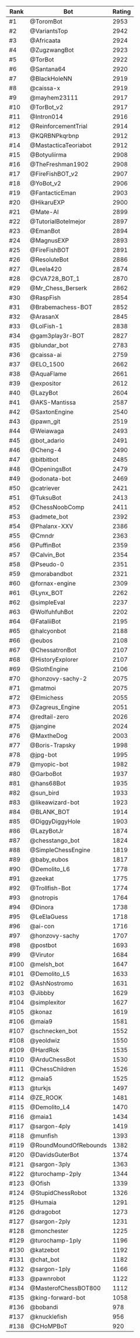 Rank|Bot|Rating
---|---|---
#1|@ToromBot|2953
#2|@VariantsTop|2942
#3|@Africaata|2924
#4|@ZugzwangBot|2923
#5|@TorBot|2922
#6|@Santana64|2920
#7|@BlackHoleNN|2919
#8|@caissa-x|2919
#9|@mayhem23111|2917
#10|@TorBot_v2|2917
#11|@Intron014|2916
#12|@ReinforcementTrial|2914
#13|@KQRBNPkqrbnp|2912
#14|@MastacticaTeoriabot|2912
#15|@Botyuliirma|2908
#16|@TheFreshman1902|2908
#17|@FireFishBOT_v2|2907
#18|@YoBot_v2|2906
#19|@FantacticEman|2903
#20|@HikaruEXP|2900
#21|@Mate-AI|2899
#22|@TutorialBotelmejor|2897
#23|@EmanBot|2894
#24|@MagnusEXP|2893
#25|@FireFishBOT|2891
#26|@ResoluteBot|2886
#27|@Leela420|2874
#28|@CVA728_BOT_1|2870
#29|@Mr_Chess_Berserk|2862
#30|@RaspFish|2854
#31|@Brabemachess-BOT|2852
#32|@ArasanX|2845
#33|@LolFish-1|2838
#34|@gam3play3r-BOT|2827
#35|@blundar_bot|2783
#36|@caissa-ai|2759
#37|@ELO_1500|2662
#38|@AquaFlame|2661
#39|@expositor|2612
#40|@LazyBot|2604
#41|@AKS-Mantissa|2587
#42|@SaxtonEngine|2540
#43|@pawn_git|2519
#44|@Weiawaga|2493
#45|@bot_adario|2491
#46|@Cheng-4|2490
#47|@bitbitbot|2485
#48|@OpeningsBot|2479
#49|@odonata-bot|2469
#50|@catriever|2421
#51|@TuksuBot|2413
#52|@ChessNoobComp|2411
#53|@admete_bot|2392
#54|@Phalanx-XXV|2386
#55|@Cmndr|2363
#56|@PuffinBot|2359
#57|@Calvin_Bot|2354
#58|@Pseudo-0|2351
#59|@morabandbot|2321
#60|@fornax-engine|2309
#61|@Lynx_BOT|2262
#62|@simpleEval|2237
#63|@WolfuhfuhBot|2202
#64|@FataliiBot|2195
#65|@halcyonbot|2188
#66|@eubos|2108
#67|@ChessatronBot|2107
#68|@HistoryExplorer|2107
#69|@SlothEngine|2106
#70|@honzovy-sachy-2|2075
#71|@matmoi|2075
#72|@Elmichess|2055
#73|@Zagreus_Engine|2051
#74|@redtail-zero|2026
#75|@jangine|2024
#76|@MaxtheDog|2003
#77|@Boris-Trapsky|1998
#78|@jpg-bot|1995
#79|@myopic-bot|1982
#80|@GarboBot|1937
#81|@hans68Bot|1935
#82|@sun_bird|1933
#83|@likeawizard-bot|1923
#84|@BLANK_BOT|1914
#85|@DiggyDiggyHole|1903
#86|@LazyBotJr|1874
#87|@chesstango_bot|1824
#88|@SimpleChessEngine|1819
#89|@baby_eubos|1817
#90|@Demolito_L6|1778
#91|@zeekat|1775
#92|@Trollfish-Bot|1774
#93|@notropis|1764
#94|@Dinora|1738
#95|@LeElaGuess|1718
#96|@ai-con|1716
#97|@honzovy-sachy|1707
#98|@postbot|1693
#99|@Virutor|1684
#100|@melsh_bot|1647
#101|@Demolito_L5|1633
#102|@AshNostromo|1631
#103|@Jibbby|1629
#104|@simplexitor|1627
#105|@konaz|1619
#106|@maia9|1581
#107|@schnecken_bot|1552
#108|@yeoldwiz|1550
#109|@HardRok|1535
#110|@ArduChessBot|1530
#111|@ChessChildren|1526
#112|@maia5|1525
#113|@turkjs|1497
#114|@ZE_ROOK|1481
#115|@Demolito_L4|1470
#116|@maia1|1434
#117|@sargon-4ply|1419
#118|@munfish|1393
#119|@RoundMoundOfRebounds|1382
#120|@DavidsGuterBot|1374
#121|@sargon-3ply|1363
#122|@turochamp-2ply|1344
#123|@Ofish|1339
#124|@StupidChessRobot|1326
#125|@Humaia|1291
#126|@dragobot|1273
#127|@sargon-2ply|1231
#128|@monchester|1225
#129|@turochamp-1ply|1196
#130|@katzebot|1192
#131|@chat_bot|1182
#132|@sargon-1ply|1166
#133|@pawnrobot|1122
#134|@MasterofChessBOT800|1112
#135|@king-forward-bot|1058
#136|@bobandi|978
#137|@knucklefish|956
#138|@CHoMPBoT|920
